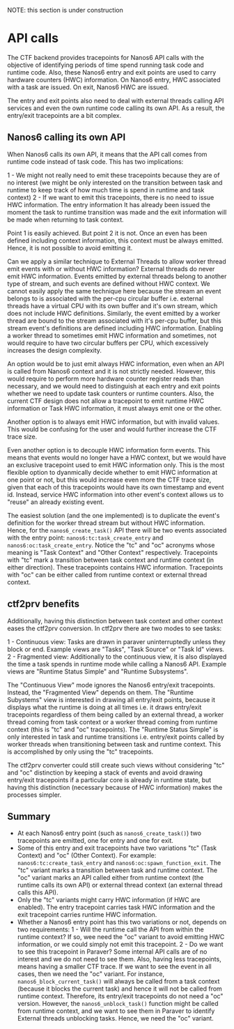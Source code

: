 
NOTE: this section is under construction

API calls
=========

The CTF backend provides tracepoints for Nanos6 API calls with the objective of identifying periods of time spend running task code and runtime code. Also, these Nanos6 entry and exit points are used to carry hardware counters (HWC) information. On Nanos6 entry, HWC associated with a task are issued. On exit, Nanos6 HWC are issued.

The entry and exit points also need to deal with external threads calling API services and even the own runtime code calling its own API. As a result, the entry/exit tracepoints are a bit complex.

Nanos6 calling its own API
--------------------------

When Nanos6 calls its own API, it means that the API call comes from runtime code instead of task code. This has two implications:

 1 - We might not really need to emit these tracepoints because they are of no interest (we might be only interested on the transition between task and runtime to keep track of how much time is spend in runtime and task context)
 2 - If we want to emit this tracepoints, there is no need to issue HWC information. The entry information It has already been issued the moment the task to runtime transition was made and the exit information will be made when returning to task context.

Point 1 is easily achieved. But point 2 it is not. Once an even has been defined including context information, this context must be always emitted. Hence, it is not possible to avoid emitting it.

Can we apply a similar technique to External Threads to allow worker thread emit events with or without HWC information? External threads do never emit HWC information. Events emitted by external threads belong to another type of stream, and such events are defined without HWC context. We cannot easily apply the same technique here because the stream an event belongs to is associated with the per-cpu circular buffer i.e. external threads have a virtual CPU with its own buffer and it's own stream, which does not include HWC definitions. Similarly, the event emitted by a worker thread are bound to the stream associated with it's per-cpu buffer, but this stream event's definitions are defined including HWC information. Enabling a worker thread to sometimes emit HWC information and sometimes, not would require to have two circular buffers per CPU, which excessively increases the design complexity.

An option would be to just emit always HWC information, even when an API is called from Nanos6 context and it is not strictly needed. However, this would require to perform more hardware counter register reads than necessary, and we would need to distinguish at each entry and exit points whether we need to update task counters or runtime counters. Also, the current CTF design does not allow a tracepoint to emit runtime HWC information or Task HWC information, it must always emit one or the other.

Another option is to always emit HWC information, but with invalid values. This would be confusing for the user and would further increase the CTF trace size.

Even another option is to decouple HWC information form events. This means that events would no longer have a HWC context, but we would have an exclusive tracepoint used to emit HWC information only. This is the most flexible option to dyanmically decide whether to emit HWC information at one point or not, but this would increase even more the CTF trace size, given that each of this tracepoints would have its own timestamp and event id. Instead, service HWC information into other event's context allows us to "reuse" an already existing event.

The easiest solution (and the one implemented) is to duplicate the event's definition for the worker thread stream but without HWC information. Hence, for the `nanos6_create_task()` API there will be two events associated with the entry point: `nanos6:tc:task_create_entry` and `nanos6:oc:task_create_entry`. Notice the "tc" and "oc" acronyms whose meaning is "Task Context" and "Other Context" respectively. Tracepoints with "tc" mark a transition between task context and runtime context (in either direction). These tracepoints contains HWC information. Tracepoints with "oc" can be either called from runtime context or external thread context.

ctf2prv benefits
----------------

Additionally, having this distinction between task context and other context eases the ctf2prv conversion. In ctf2prv there are two modes to see tasks:

 1 - Continuous view: Tasks are drawn in paraver uninterruptedly unless they block or end. Example views are "Tasks", "Task Source" or "Task Id" views.
 2 - Fragmented view: Additionally to the continuous view, it is also displayed the time a task spends in runtime mode while calling a Nanos6 API. Example views are "Runtime Status Simple" and "Runtime Subsystems".

The "Continuous View" mode ignores the Nanos6 entry/exit tracepoints. Instead, the "Fragmented View" depends on them. The "Runtime Subystems" view is interested in drawing all entry/exit points, because it displays what the runtime is doing at all times i.e. it draws entry/exit tracepoints regardless of them being called by an external thread, a worker thread coming from task context or a worker thread coming from runtime context (this is "tc" and "oc" tracepoints). The "Runtime Status Simple" is only interested in task and runtime transitions i.e. entry/exit points called by worker threads when transitioning between task and runtime context. This is accomplished by only using the "tc" tracepoints.

The ctf2prv converter could still create such views without considering "tc" and "oc" distinction by keeping a stack of events and avoid drawing entry/exit tracepoints if a particular core is already in runtime state, but having this distinction (necessary because of HWC information) makes the processes simpler.

Summary
-------

 * At each Nanos6 entry point (such as `nanos6_create_task()`) two tracepoints are emitted, one for entry and one for exit.
 * Some of this entry and exit tracepoints have two variations "tc" (Task Context) and "oc" (Other Context). For example: `nanos6:tc:create_task_entry` and `nanos6:oc:spawn_function_exit`. The "tc" variant marks a transition between task and runtime context. The "oc" variant marks an API called either from runtime context (the runtime calls its own API) or external thread context (an external thread calls this API).
 * Only the "tc" variants might carry HWC information (if HWC are enabled). The entry tracepoint carries task HWC information and the exit tracepoint carries runtime HWC information.
 * Whether a Nanos6 entry point has this two variations or not, depends on two requirements:
   1 - Will the runtime call the API from within the runtime context? If so, wee need the "oc" variant to avoid emitting HWC information, or we could simply not emit this tracepoint.
   2 - Do we want to see this tracepoint in Paraver? Some internal API calls are of no interest and we do not need to see them. Also, having less tracepoints, means having a smaller CTF trace. If we want to see the event in all cases, then we need the "oc" variant.
   For instance, `nanos6_block_current_task()` will always be called from a task context (because it blocks the current task) and hence it will not be called from runtime context. Therefore, its entry/exit tracepoints do not need a "oc" version. However, the `nanos6_unblock_task()` function might be called from runtime context, and we want to see them in Paraver to identify External threads unblocking tasks. Hence, we need the "oc" variant.
